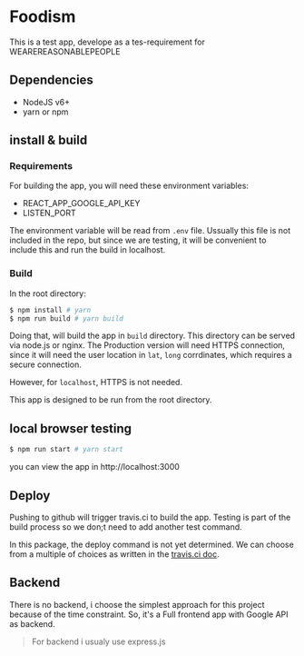 # Foodism

This is a test app, develope as a tes-requirement for WEAREREASONABLEPEOPLE

## Dependencies
- NodeJS v6+
- yarn or npm

## install & build
### Requirements
For building the app, you will need these environment variables:
- REACT_APP_GOOGLE_API_KEY
- LISTEN_PORT

The environment variable will be read from `.env` file. Ussually this file is not included in the repo, but since we are testing, it will be convenient to include this and run the build in localhost.

### Build
In the root directory:
```bash
$ npm install # yarn
$ npm run build # yarn build
```
Doing that, will build the app in `build` directory. This directory can be served via node.js or nginx. The Production version will need HTTPS connection, since it will need the user location in `lat`, `long` corrdinates, which requires a secure connection. 

However, for `localhost`, HTTPS is not needed.

This app is designed to be run from the root directory.


## local browser testing
```bash
$ npm run start # yarn start
```
you can view the app in http://localhost:3000

## Deploy
Pushing to github will trigger travis.ci to build the app. Testing is part of the build process so we don;t need to add another test command.

In this package, the deploy command is not yet determined. 
We can choose from a multiple of choices as written in the [travis.ci doc](https://docs.travis-ci.com/user/deployment/).

## Backend
There is no backend, i choose the simplest approach for this project because of the time constraint. So, it's a Full frontend app with Google API as backend.

> For backend i usualy use express.js

